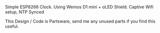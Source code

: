 Simple ESP8266 Clock. 
Using Wemos D1 mini + oLED Shield.
Captive Wifi setup, NTP Synced

This Design / Code is Partsware, send me any unused parts if you find this useful.
